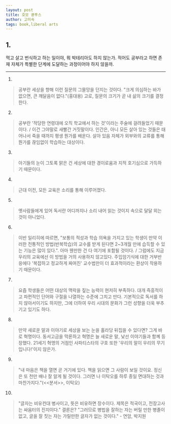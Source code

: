 ```yaml
---
layout: post
title: 호모 쿵푸스
author: 고미숙
tags: book,liberal arts
---
```


## 1. 
먹고 살고 번식하고 하는 일이야, 뭐 박테리아도 하지 않는가. 적어도 공부라고 하면 존재 자체가 특별한 단계에 도달하는 과정이어야 하지 않을까.
 
- - -

1. 
> 공부란 세상을 향해 이런 질문의 그믈망을 던지는 것이다. "크게 의심하는 바가 없으면, 큰 깨달음이 없다."(홍대용) 고로, 질문의 크기가 곧 내 삶의 크기를 결정한다.

2. 
> 공부란 '적당한 연령대에 오직 학교에서 하는 것'이라는 주술에 걸려들었기 때문이다. /  이건 그야말로 새빨간 거짓말이다. 인간은, 아니 모든 살아 있는 것들은 태어나서 죽을 때까지 평생 뭔가를 배운다. 살아 있음 자체가 외부와의 교류를 통해 뭔가를 끊임없이 학습하는 대상이다.

3. 
> 아기들의 눈이 그토록 맑은 건 세상에 대한 경이로움과 지적 호기심으로 가득하기 때문이다.

4. 
> 근대 이전, 모든 교육은 소리를 통해 이루어졌다.

5. 
> 옛사람들에게 있어 독서란 어디까지나 소리 내어 읽는 것이지 속으로 달달 외는 것이 아니었다.

6. 
> 이반 일리히에 따르면, "보통의 적성과 학습 의욕을 가지고 있는 학생이 만약 이러한 전통적인 방법(반복학습)의 교수를 받게 된다면 2~3개월 만에 습득할 수 있는 기능은 많이 있다.". 아마 웬만한 건 다 여기에 포함될 것이다. / 그럼에도 지금 우리의 교육에선 이 방법을 거의 사용하지 않고있다. 주입암기식에 대한 거부반응에다 '복잡하고 정교하게 짜여진' 교수법만이 더 효과적이라는 환상이 작용하기 때문이다.

7. 
> 요즘 학생들은 어떤 대상의 맥락을 짚는 능력이 현저히 부족하다. 대개 즉흥적이고 파편적인 단어와 구절을 나열하는 수준에 그치고 만다. 기본적으로 독서를 하지 않아서이기도 하지만, 그에 더하여 우리 시대의 문화가 그런 성향을 더욱 부추기고 있기도 하다.

8. 
> 만약 새로운 말과 이야기로 세상을 보는 눈을 홀라당 뒤집을 수 있다면? 그게 바로 혁명이다. 동서고금을 막론하고 혁명은 늘 새로운 말, 낯선 이야기들과 함꼐 등장했다. 21세기 혁명의 거점인 사파티스타의 구호 또한 '우리의 말이 우리의 무기입니다!'이지 않은가.

9. 
> "내 마음은 책을 열면 곧 거기에 있다. 책을 읽으면 그 사람이 보일 것이요. 정신은 또 천만 배나 잘 알게 될 것이다. 그러면 나 이탁오를 하루 종일 면대하는 것과 마찬가지다."(<<분서>>, 이탁오)

10. 
> "글자는 비유컨대 병사이고, 뜻은 비유하면 장수이다. 제목은 적국이고, 전장고사는 싸움터의 진지이다." 결론은? "그러므로 병법을 잘하는 자는 버릴 만한 병졸이 없고, 글을 잘 짓는 자는 가릴만한 글자가 없는 것이다." - 연암, 박지원